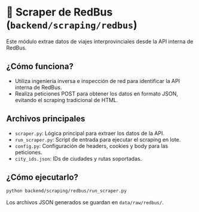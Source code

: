 # 🚌 Scraper de RedBus (`backend/scraping/redbus`)

Este módulo extrae datos de viajes interprovinciales desde la API interna de RedBus.

## ¿Cómo funciona?
- Utiliza ingeniería inversa e inspección de red para identificar la API interna de RedBus.
- Realiza peticiones POST para obtener los datos en formato JSON, evitando el scraping tradicional de HTML.

## Archivos principales
- `scraper.py`: Lógica principal para extraer los datos de la API.
- `run_scraper.py`: Script de entrada para ejecutar el scraping en lote.
- `config.py`: Configuración de headers, cookies y body para las peticiones.
- `city_ids.json`: IDs de ciudades y rutas soportadas.

## ¿Cómo ejecutarlo?

```bash
python backend/scraping/redbus/run_scraper.py
```

Los archivos JSON generados se guardan en `data/raw/redbus/`. 